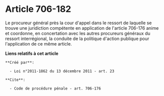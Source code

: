 # Article 706-182

Le procureur général près la cour d'appel dans le ressort de laquelle se trouve une juridiction compétente en application de
l'article 706-176 anime et coordonne, en concertation avec les autres procureurs généraux du ressort interrégional, la
conduite de la politique d'action publique pour l'application de ce même article.

**Liens relatifs à cet article**

	**Créé par**:

	  - Loi n°2011-1862 du 13 décembre 2011 - art. 23

	**Cite**:

	  - Code de procédure pénale - art. 706-176
